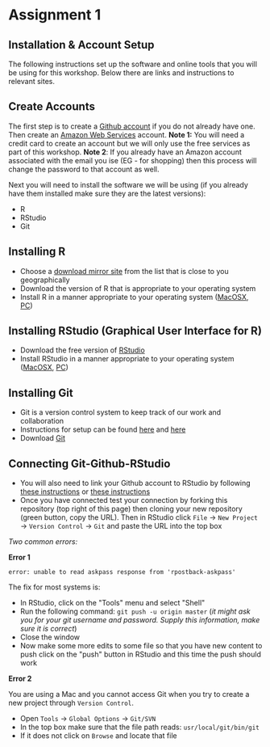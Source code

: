 # Assignment 1

## Installation & Account Setup

The following instructions set up the software and online tools that you will be using for this workshop. Below there are links and instructions to relevant sites.

## Create Accounts

The first step is to create a [Github account](https://github.com/join?source=header) if you do not already have one. Then create an [Amazon Web Services](https://aws.amazon.com/) account. **Note 1:** You will need a credit card to create an account but we will only use the free services as part of this workshop. **Note 2**: If you already have an Amazon account associated with the email you ise (EG - for shopping) then this process will change the password to that account as well. 

Next you will need to install the software we will be using (if you already have them installed make sure they are the latest versions):
   * R
   * RStudio
   * Git
   
## Installing R
* Choose a [download mirror site](https://cran.r-project.org/mirrors.html) from the list that is close to you geographically  
* Download the version of R that is appropriate to your operating system
* Install R in a manner appropriate to your operating system ([MacOSX](https://youtu.be/Ywj6yNfc5nM), [PC](https://youtu.be/5ZbjUEg4a1g))

## Installing RStudio (Graphical User Interface for R)
* Download the free version of [RStudio](https://www.rstudio.com/products/rstudio/download/)
* Install RStudio in a manner appropriate to your operating system ([MacOSX](https://youtu.be/Ywj6yNfc5nM), [PC](https://youtu.be/5ZbjUEg4a1g))

## Installing Git
* Git is a version control system to keep track of our work and collaboration
* Instructions for setup can be found [here](https://help.github.com/articles/set-up-git/) and [here](https://git-scm.com/book/en/v2/Getting-Started-Installing-Git)
* Download [Git](https://git-scm.com/downloads) 

## Connecting Git-Github-RStudio
* You will also need to link your Github account to RStudio by following [these instructions](https://support.rstudio.com/hc/en-us/articles/200532077-Version-Control-with-Git-and-SVN) or [these instructions](http://happygitwithr.com/rstudio-git-github.html)
* Once you have connected test your connection by forking this repository (top right of this page) then cloning your new repository (green button, copy the URL). Then in RStudio click `File` -> `New Project` -> `Version Control` -> `Git` and paste the URL into the top box

*Two common errors:* 

**Error 1** 

`error: unable to read askpass response from 'rpostback-askpass'`

The fix for most systems is:

* In RStudio, click on the "Tools" menu and select "Shell"
* Run the following command: `git push -u origin master` (*it might ask you for your git username and password. Supply this information, make sure it is correct*)
* Close the window
* Now make some more edits to some file so that you have new content to push click on the "push" button in RStudio and this time the push should work

**Error 2**

You are using a Mac and you cannot access Git when you try to create a new project through `Version Control`.

* Open `Tools` -> `Global Options` -> `Git/SVN`
* In the top box make sure that the file path reads:
`usr/local/git/bin/git`
* If it does not click on `Browse` and locate that file
